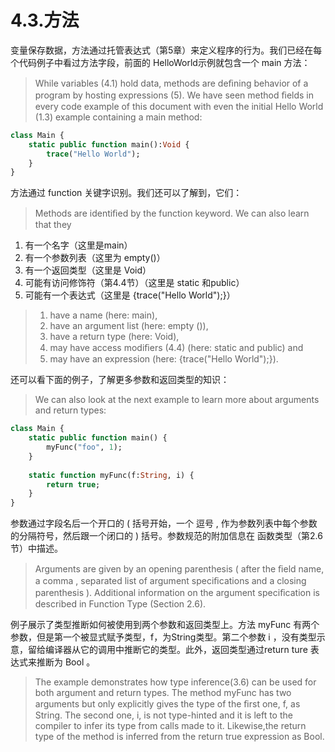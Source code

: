 # 4.3.方法

变量保存数据，方法通过托管表达式（第5章）来定义程序的行为。我们已经在每个代码例子中看过方法字段，前面的 HelloWorld示例就包含一个 main 方法：

> While variables (4.1) hold data, methods are deﬁning behavior of a program by hosting expressions (5). We have seen method ﬁelds in every code example of this document with even the initial Hello World (1.3) example containing a main method:

```haxe
class Main { 
    static public function main():Void { 
        trace("Hello World");
    }
}
```

方法通过 function 关键字识别。我们还可以了解到，它们：

> Methods are identiﬁed by the function keyword. We can also learn that they

1. 有一个名字（这里是main）
2. 有一个参数列表（这里为 empty()）
3. 有一个返回类型（这里是 Void）
4. 可能有访问修饰符（第4.4节）（这里是 static 和public）
5. 可能有一个表达式（这里是 {trace("Hello World");}）

> 1. have a name (here: main),
> 2. have an argument list (here: empty ()),
> 3. have a return type (here: Void),
> 4. may have access modiﬁers (4.4) (here: static and public) and
> 5. may have an expression (here: {trace("Hello World");}).

还可以看下面的例子，了解更多参数和返回类型的知识：

> We can also look at the next example to learn more about arguments and return types:

```haxe
class Main { 
    static public function main() { 
        myFunc("foo", 1); 
    }
    
    static function myFunc(f:String, i) { 
        return true;
    }
} 
```

参数通过字段名后一个开口的 ( 括号开始，一个 逗号 , 作为参数列表中每个参数的分隔符号，然后跟一个闭口的 ) 括号。参数规范的附加信息在 函数类型（第2.6节）中描述。

> Arguments are given by an opening parenthesis ( after the ﬁeld name, a comma , separated list of argument speciﬁcations and a closing parenthesis ). Additional information on the argument speciﬁcation is described in Function Type (Section 2.6).

例子展示了类型推断如何被使用到两个参数和返回类型上。方法 myFunc 有两个参数，但是第一个被显式赋予类型，f，为String类型。第二个参数 i ，没有类型示意，留给编译器从它的调用中推断它的类型。此外，返回类型通过return ture 表达式来推断为 Bool 。

> The example demonstrates how type inference(3.6) can be used for both argument and return types. The method myFunc has two arguments but only explicitly gives the type of the ﬁrst one, f, as String. The second one, i, is not type-hinted and it is left to the compiler to infer its type from calls made to it. Likewise,the return type of the method is inferred from the return true expression as Bool.